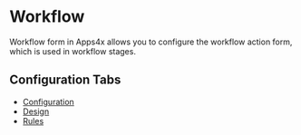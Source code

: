 # Workflow

Workflow form in Apps4x allows you to configure the workflow action form, which is used in workflow stages.

## Configuration Tabs

  - [Configuration](../../docs/Forms/Configuration/Configuration.md)
  - [Design](../../docs/Forms/Chart.md)
  - [Rules](../../docs/Forms/Rules.md)